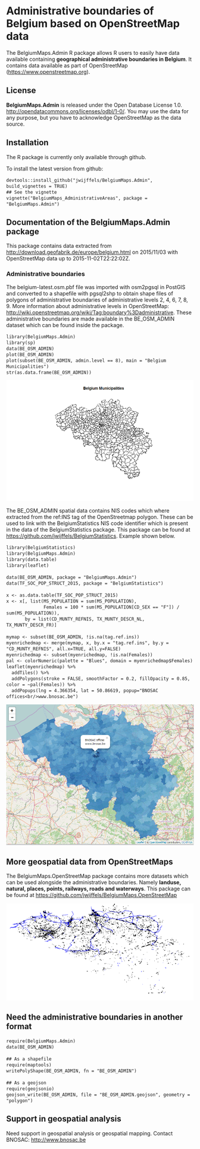 # Administrative boundaries of Belgium based on OpenStreetMap data

The BelgiumMaps.Admin R package allows R users to easily have data available containing **geographical administrative boundaries in Belgium**. It contains data available as part of OpenStreetMap (https://www.openstreetmap.org).

## License

**BelgiumMaps.Admin** is released under the Open Database License 1.0. http://opendatacommons.org/licenses/odbl/1-0/. You may use the data for any purpose, but you have to acknowledge OpenStreetMap as the data source.

## Installation

The R package is currently only available through github. 

To install the latest version from github:
```
devtools::install_github("jwijffels/BelgiumMaps.Admin", build_vignettes = TRUE)
## See the vignette
vignette("BelgiumMaps_AdministrativeAreas", package = "BelgiumMaps.Admin")
```

## Documentation of the BelgiumMaps.Admin package

This package contains data extracted from http://download.geofabrik.de/europe/belgium.html on 2015/11/03 with OpenStreetMap data up to 2015-11-02T22:22:02Z.

### Administrative boundaries

The belgium-latest.osm.pbf file was imported with osm2pgsql in PostGIS and converted to a shapefile with pgsql2shp to obtain shape files of polygons of administrative boundaries of administrative levels 2, 4, 6, 7, 8, 9. More information about administrative levels in OpenStreetMap: http://wiki.openstreetmap.org/wiki/Tag:boundary%3Dadministrative.
These administrative boundaries are made available in the BE_OSM_ADMIN dataset which can be found inside the package.

```
library(BelgiumMaps.Admin)
library(sp)
data(BE_OSM_ADMIN) 
plot(BE_OSM_ADMIN)
plot(subset(BE_OSM_ADMIN, admin.level == 8), main = "Belgium Municipalities")
str(as.data.frame(BE_OSM_ADMIN))
```
![OSM example](inst/extdata/img/osm_municipalities.png)

The BE_OSM_ADMIN spatial data contains NIS codes which where extracted from the ref:INS tag of the OpenStreetmap polygon. These can be used to link with the BelgiumStatistics NIS code identifier which is present in the data of the BelgiumStatistics package. This package can be found at https://github.com/jwijffels/BelgiumStatistics. Example shown below.

```
library(BelgiumStatistics)
library(BelgiumMaps.Admin)
library(data.table)
library(leaflet)

data(BE_OSM_ADMIN, package = "BelgiumMaps.Admin")
data(TF_SOC_POP_STRUCT_2015, package = "BelgiumStatistics")

x <- as.data.table(TF_SOC_POP_STRUCT_2015)
x <- x[, list(MS_POPULATION = sum(MS_POPULATION),
              Females = 100 * sum(MS_POPULATION[CD_SEX == "F"]) / sum(MS_POPULATION)),
       by = list(CD_MUNTY_REFNIS, TX_MUNTY_DESCR_NL, TX_MUNTY_DESCR_FR)]

mymap <- subset(BE_OSM_ADMIN, !is.na(tag.ref.ins))
myenrichedmap <- merge(mymap, x, by.x = "tag.ref.ins", by.y = "CD_MUNTY_REFNIS", all.x=TRUE, all.y=FALSE)
myenrichedmap <- subset(myenrichedmap, !is.na(Females))
pal <- colorNumeric(palette = "Blues", domain = myenrichedmap$Females)
leaflet(myenrichedmap) %>%
  addTiles() %>%
  addPolygons(stroke = FALSE, smoothFactor = 0.2, fillOpacity = 0.85, color = ~pal(Females)) %>%
  addPopups(lng = 4.366354, lat = 50.86619, popup="BNOSAC offices<br/>www.bnosac.be")
```

![OSM example](inst/extdata/img/osm_example.png)

## More geospatial data from OpenStreetMaps

The BelgiumMaps.OpenStreetMap package contains more datasets which can be used alongside the administrative boundaries. Namely **landuse, natural, places, points, railways, roads and waterways**. 
This package can be found at https://github.com/jwijffels/BelgiumMaps.OpenStreetMap

![OSM example](inst/extdata/img/osm_industrial.png)


## Need the administrative boundaries in another format

```
require(BelgiumMaps.Admin)
data(BE_OSM_ADMIN)

## As a shapefile
require(maptools)
writePolyShape(BE_OSM_ADMIN, fn = "BE_OSM_ADMIN")

## As a geojson
require(geojsonio)
geojson_write(BE_OSM_ADMIN, file = "BE_OSM_ADMIN.geojson", geometry = "polygon")
```

## Support in geospatial analysis

Need support in geospatial analysis or geospatial mapping. 
Contact BNOSAC: http://www.bnosac.be

